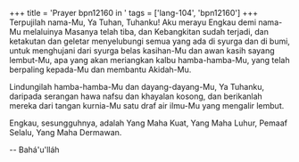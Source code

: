 +++
title = 'Prayer bpn12160 in '
tags = ['lang-104', 'bpn12160']
+++
Terpujilah nama-Mu, Ya Tuhan, Tuhanku! Aku merayu Engkau demi nama-Mu melaluinya Masanya telah tiba, dan Kebangkitan sudah terjadi, dan ketakutan dan geletar menyelubungi semua yang ada di syurga dan di bumi, untuk menghujani dari syurga belas kasihan-Mu dan awan kasih sayang lembut-Mu, apa yang akan meriangkan kalbu hamba-hamba-Mu, yang telah berpaling kepada-Mu dan membantu Akidah-Mu.

Lindungilah hamba-hamba-Mu dan dayang-dayang-Mu, Ya Tuhanku, daripada serangan hawa nafsu dan khayalan kosong, dan berikanlah mereka dari tangan kurnia-Mu satu draf air ilmu-Mu yang mengalir lembut.

Engkau, sesungguhnya, adalah Yang Maha Kuat, Yang Maha Luhur, Pemaaf Selalu, Yang Maha Dermawan.

-- Bahá'u'lláh
